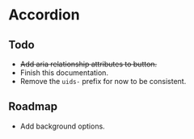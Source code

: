# Accordion

## Todo
* ~~Add aria relationship attributes to button.~~
* Finish this documentation.
* Remove the `uids-` prefix for now to be consistent.

## Roadmap
* Add background options.

